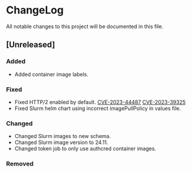 # ChangeLog

All notable changes to this project will be documented in this file.

## \[Unreleased\]

### Added

- Added container image labels.

### Fixed

- Fixed HTTP/2 enabled by default. [CVE-2023-44487] [CVE-2023-39325]
- Fixed Slurm helm chart using incorrect imagePullPolicy in values file.

### Changed

- Changed Slurm images to new schema.
- Changed Slurm image version to 24.11.
- Changed token job to only use authcred container images.

### Removed

<!-- Links -->

[CVE-2023-44487]: https://github.com/advisories/GHSA-qppj-fm5r-hxr3
[CVE-2023-39325]: https://github.com/advisories/GHSA-4374-p667-p6c8
